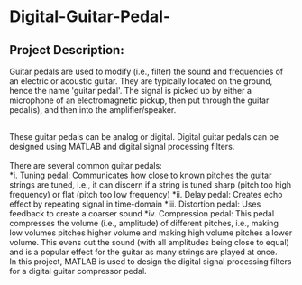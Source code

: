 # Digital-Guitar-Pedal-

## Project Description:

Guitar pedals are used to modify  (i.e., filter) the sound and frequencies of an electric or acoustic guitar. They are 
typically located on the ground, hence the name 'guitar pedal'. The signal is picked up by either a microphone of an 
electromagnetic pickup, then put through the guitar pedal(s), and then into the amplifier/speaker. <br><br>

These guitar pedals can be analog or digital. Digital guitar pedals can be designed using MATLAB and digital signal 
processing filters. 
<br><br>
There are several common guitar pedals:  
*i. Tuning pedal: Communicates how close to known pitches the guitar strings are tuned, i.e., it can discern 
if a string is tuned sharp (pitch too high frequency) or flat (pitch too low frequency) 
*ii. Delay pedal: Creates echo effect by repeating signal in time-domain 
*iii. Distortion pedal: Uses feedback to create a coarser sound 
*iv. Compression pedal: This pedal compresses the volume (i.e., amplitude) of different pitches, i.e., making 
          low volumes pitches higher volume and making high volume pitches a lower volume. This evens out the 
          sound (with all amplitudes being close to equal) and is a popular effect for the guitar as many strings are 
          played at once. 
 <br>
In  this project, MATLAB is used to  design  the  digital  signal  processing  filters  for  a 
digital guitar compressor pedal. 
 
